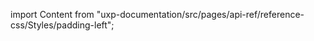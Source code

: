 
import Content from "uxp-documentation/src/pages/api-ref/reference-css/Styles/padding-left";

<Content query="product=photoshop"/>

